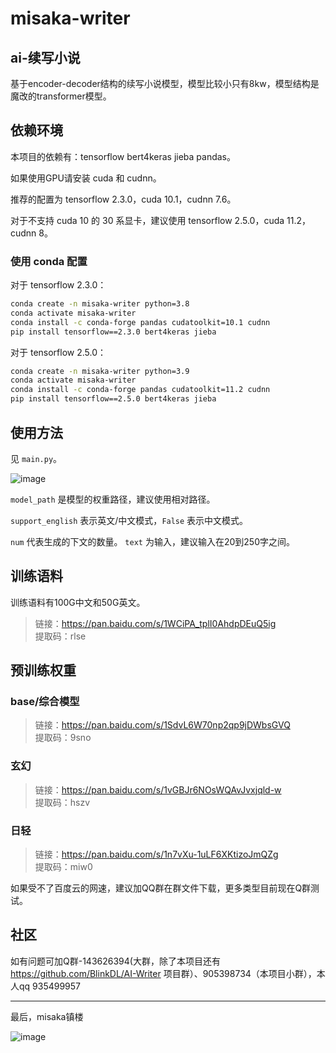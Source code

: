 # misaka-writer

## ai-续写小说

基于encoder-decoder结构的续写小说模型，模型比较小只有8kw，模型结构是魔改的transformer模型。

## 依赖环境

本项目的依赖有：tensorflow bert4keras jieba pandas。

如果使用GPU请安装 cuda 和 cudnn。

推荐的配置为 tensorflow 2.3.0，cuda 10.1，cudnn 7.6。

对于不支持 cuda 10 的 30 系显卡，建议使用 tensorflow 2.5.0，cuda 11.2，cudnn 8。

### 使用 conda 配置

对于 tensorflow 2.3.0：

```sh
conda create -n misaka-writer python=3.8
conda activate misaka-writer
conda install -c conda-forge pandas cudatoolkit=10.1 cudnn
pip install tensorflow==2.3.0 bert4keras jieba
```

对于 tensorflow 2.5.0：

```sh
conda create -n misaka-writer python=3.9
conda activate misaka-writer
conda install -c conda-forge pandas cudatoolkit=11.2 cudnn
pip install tensorflow==2.5.0 bert4keras jieba
```

## 使用方法

见 `main.py`。

![image](https://user-images.githubusercontent.com/62837036/169949572-b64ac754-e590-4cd3-bee5-08a597fa60b8.png)

`model_path` 是模型的权重路径，建议使用相对路径。

`support_english` 表示英文/中文模式，`False` 表示中文模式。

`num` 代表生成的下文的数量。 `text` 为输入，建议输入在20到250字之间。


## 训练语料

训练语料有100G中文和50G英文。

> 链接：https://pan.baidu.com/s/1WCiPA_tplI0AhdpDEuQ5ig <br/>
> 提取码：rlse  

## 预训练权重

### base/综合模型

> 链接：https://pan.baidu.com/s/1SdvL6W70np2qp9jDWbsGVQ <br/>
> 提取码：9sno


### 玄幻
> 链接：https://pan.baidu.com/s/1vGBJr6NOsWQAvJvxjqld-w <br/>
> 提取码：hszv

### 日轻
> 链接：https://pan.baidu.com/s/1n7vXu-1uLF6XKtizoJmQZg <br/>
> 提取码：miw0

如果受不了百度云的网速，建议加QQ群在群文件下载，更多类型目前现在Q群测试。

## 社区

如有问题可加Q群-143626394(大群，除了本项目还有 https://github.com/BlinkDL/AI-Writer 项目群）、905398734（本项目小群），本人qq 935499957

---

最后，misaka镇楼

![image](https://user-images.githubusercontent.com/62837036/170024801-1d10d8c5-266f-4ade-894c-67f30069f94f.png)
